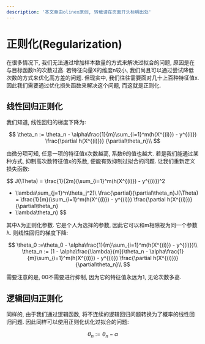 ```yaml
---
description: '本文章由olinex原创, 转载请在页面开头标明出处'
---
```


# 正则化\(Regularization\)

在很多情况下, 我们无法通过增加样本数量的方式来解决过拟合的问题, 原因是在与目标函数h的次数过高. 若特征向量X的维度n较小, 我们尚且可以通过尝试降低次数的方式来优化高方差的问题. 但现实中, 我们往往需要面对几十上百种特征值x. 因此我们需要通过优化损失函数来解决这个问题, 而这就是正则化.

## 线性回归正则化

我们知道, 线性回归的梯度下降为:

$$
\theta_n := \theta_n - \alpha\frac{1}{m}\sum_{i=1}^m(h(X^{(i)}) - y^{(i)})
\frac{\partial h(X^{(i)})}
{\partial\theta_n}\\
$$

由微分项可知, 任意一项的特征值x次数越高, 系数θ的值也越大. 若是我们能通过某种方式, 抑制高次数特征值x的系数, 便能有效抑制过拟合的问题. 让我们重新定义损失函数:

$$
J(\Theta) = 
\frac{1}{2m}(\sum_{i=1}^m(h(X^{(i)}) - y^{(i)})^2
 + \lambda\sum_{j=1}^n\theta_j^2)\\
\frac{\partial}{\partial\theta_n}J(\Theta) = 
\frac{1}{m}(\sum_{i=1}^m(h(X^{(i)}) - y^{(i)})
\frac{\partial h(X^{(i)})}
{\partial\theta_n}
+ \lambda\theta_n)
$$

其中λ为正则化参数. 它是个人为选择的参数, 因此它可以和m相除视为同一个参数λ. 则线性回归的梯度下降:

$$
\theta_0 :=\theta_0 - \alpha\frac{1}{m}\sum_{i=1}^m(h(X^{(i)}) - y^{(i)})\\
\theta_n := (1 - \alpha\frac{\lambda}{m})\theta_n - \alpha\frac{1}{m}\sum_{i=1}^m(h(X^{(i)}) - y^{(i)})
\frac{\partial h(X^{(i)})}
{\partial\theta_n}\\
$$

需要注意的是, θ0不需要进行抑制, 因为它的特征值永远为1, 无论次数多高.

## 逻辑回归正则化

同样的, 由于我们通过逻辑函数, 将不连续的逻辑回归问题转换为了概率的线性回归问题. 因此同样可以使用正则化优化过拟合的问题:

$$
\theta_n := \theta_n - \alpha
$$

